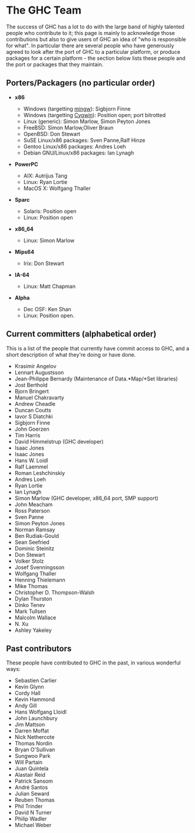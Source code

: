 # The GHC Team



The success of GHC has a lot to do with the large band of highly
talented people who contribute to it; this page is mainly to
acknowledge those contributions but also to give users of GHC an idea
of "who is responsible for what".  In particular there are several
people who have generously agreed to look after the port of GHC to a
particular platform, or produce packages for a certain platform - the
section below lists these people and the port or packages that they
maintain.


## Porters/Packagers (no particular order)


- **x86**

  - Windows (targetting [ mingw](http://www.mingw.org)): Sigbjorn Finne
  - Windows (targetting [
    Cygwin](http://www.cygwin.com)): Position open; port bitrotted
  - Linux (generic): Simon Marlow,
    Simon Peyton Jones
  - FreeBSD: Simon Marlow,Oliver Braun
  - OpenBSD: Don Stewart
  - SuSE Linux/x86 packages: Sven Panne,Ralf Hinze
  - Gentoo Linux/x86 packages: Andres Loeh
  - Debian GNU/Linux/x86 packages: Ian Lynagh

- **PowerPC**

  - AIX: Autrijus Tang
  - Linux: Ryan Lortie
  - MacOS X: Wolfgang Thaller

- **Sparc**

  - Solaris: Position open
  - Linux:   Position open

- **x86\_64**

  - Linux: Simon Marlow

- **Mips64**

  - Irix: Don Stewart

- **IA-64**

  - Linux: Matt Chapman

- **Alpha**

  - Dec OSF: Ken Shan
  - Linux: Position open.

## Current committers (alphabetical order)



This is a list of the people that currently have commit access to GHC,
and a short description of what they're doing or have done.


- Krasimir Angelov
- Lennart Augustsson
- Jean-Philippe Bernardy (Maintenance of Data.\*Map/\*Set libraries)
- Jost Berthold
- Bjorn Bringert
- Manuel Chakravarty
- Andrew Cheadle
- Duncan Coutts
- Iavor S Diatchki
- Sigbjorn Finne
- John Goerzen
- Tim Harris
- David Himmelstrup (GHC developer)
- Isaac Jones
- Isaac Jones
- Hans W. Loidl
- Ralf Laemmel
- Roman Leshchinskiy
- Andres Loeh
- Ryan Lortie
- Ian Lynagh
- Simon Marlow (GHC developer, x86\_64 port, SMP support)
- John Meacham
- Ross Paterson
- Sven Panne
- Simon Peyton Jones
- Norman Ramsay
- Ben Rudiak-Gould
- Sean Seefried
- Dominic Steinitz
- Don Stewart
- Volker Stolz
- Josef Svenningsson
- Wolfgang Thaller
- Henning Thielemann
- Mike Thomas
- Christopher D. Thompson-Walsh
- Dylan Thurston
- Dinko Tenev
- Mark Tullsen
- Malcolm Wallace
- N. Xu
- Ashley Yakeley

## Past contributors



These people have contributed to GHC in the past, in various
wonderful ways:


- Sebastien Carlier
- Kevin Glynn
- Cordy Hall
- Kevin Hammond
- Andy Gill
- Hans Wolfgang Lloidl
- John Launchbury
- Jim Mattson
- Darren Moffat
- Nick Nethercote
- Thomas Nordin
- Bryan O'Sullivan
- Sungwoo Park
- Will Partain
- Juan Quintela
- Alastair Reid
- Patrick Sansom
- Andr&eacute; Santos
- Julian Seward
- Reuben Thomas
- Phil Trinder
- David N Turner
- Philip Wadler
- Michael Weber
